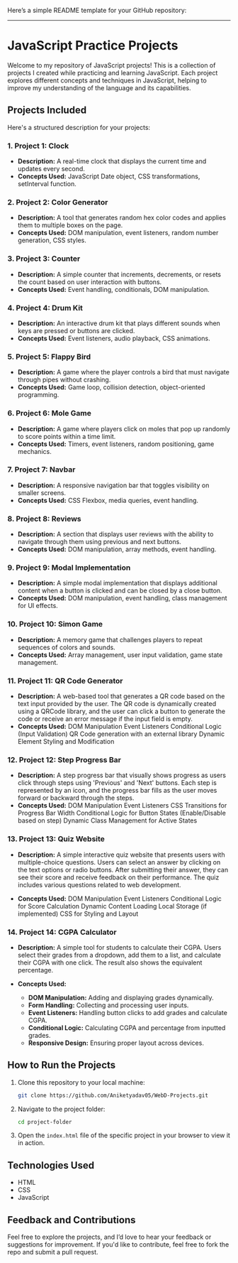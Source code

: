 Here’s a simple README template for your GitHub repository:

---

# JavaScript Practice Projects

Welcome to my repository of JavaScript projects! This is a collection of projects I created while practicing and learning JavaScript. Each project explores different concepts and techniques in JavaScript, helping to improve my understanding of the language and its capabilities.

## Projects Included


Here's a structured description for your projects:

### 1. **Project 1: Clock**  
   - **Description:** A real-time clock that displays the current time and updates every second.  
   - **Concepts Used:** JavaScript Date object, CSS transformations, setInterval function.

### 2. **Project 2: Color Generator**  
   - **Description:** A tool that generates random hex color codes and applies them to multiple boxes on the page.  
   - **Concepts Used:** DOM manipulation, event listeners, random number generation, CSS styles.

### 3. **Project 3: Counter**  
   - **Description:** A simple counter that increments, decrements, or resets the count based on user interaction with buttons.  
   - **Concepts Used:** Event handling, conditionals, DOM manipulation.

### 4. **Project 4: Drum Kit**  
   - **Description:** An interactive drum kit that plays different sounds when keys are pressed or buttons are clicked.  
   - **Concepts Used:** Event listeners, audio playback, CSS animations.

### 5. **Project 5: Flappy Bird**  
   - **Description:** A game where the player controls a bird that must navigate through pipes without crashing.  
   - **Concepts Used:** Game loop, collision detection, object-oriented programming.

### 6. **Project 6: Mole Game**  
   - **Description:** A game where players click on moles that pop up randomly to score points within a time limit.  
   - **Concepts Used:** Timers, event listeners, random positioning, game mechanics.

### 7. **Project 7: Navbar**  
   - **Description:** A responsive navigation bar that toggles visibility on smaller screens.  
   - **Concepts Used:** CSS Flexbox, media queries, event handling.

### 8. **Project 8: Reviews**  
   - **Description:** A section that displays user reviews with the ability to navigate through them using previous and next buttons.  
   - **Concepts Used:** DOM manipulation, array methods, event handling.


### 9. **Project 9: Modal Implementation**  
   - **Description:** A simple modal implementation that displays additional content when a button is clicked and can be closed by a close button.  
   - **Concepts Used:** DOM manipulation, event handling, class management for UI effects.  


### 10. **Project 10: Simon Game**  
   - **Description:** A memory game that challenges players to repeat sequences of colors and sounds.  
   - **Concepts Used:** Array management, user input validation, game state management.

### 11. **Project 11: QR Code Generator**
- **Description:**  A web-based tool that generates a QR code based on the text input provided by the user. The QR code is dynamically created using a QRCode library, and the user can click a button to generate the code or receive an error message if the input field is empty.
- **Concepts Used:** 
DOM Manipulation
Event Listeners
Conditional Logic (Input Validation)
QR Code generation with an external library
Dynamic Element Styling and Modification

### 12. **Project 12: Step Progress Bar**
- **Description:** A step progress bar that visually shows progress as users click through steps using 'Previous' and 'Next' buttons. Each step is represented by an icon, and the progress bar fills as the user moves forward or backward through the steps.
- **Concepts Used:**
DOM Manipulation
Event Listeners
CSS Transitions for Progress Bar Width
Conditional Logic for Button States (Enable/Disable based on step)
Dynamic Class Management for Active States

### 13. **Project 13: Quiz Website**
- **Description:** A simple interactive quiz website that presents users with multiple-choice questions. Users can select an answer by clicking on the text options or radio buttons. After submitting their answer, they can see their score and receive feedback on their performance. The quiz includes various questions related to web development.

- **Concepts Used:**
DOM Manipulation
Event Listeners
Conditional Logic for Score Calculation
Dynamic Content Loading
Local Storage (if implemented)
CSS for Styling and Layout

### 14. **Project 14: CGPA Calculator**
- **Description:** A simple tool for students to calculate their CGPA. Users select their grades from a dropdown, add them to a list, and calculate their CGPA with one click. The result also shows the equivalent percentage.

- **Concepts Used:**
  - **DOM Manipulation:** Adding and displaying grades dynamically.
  - **Form Handling:** Collecting and processing user inputs.
  - **Event Listeners:** Handling button clicks to add grades and calculate CGPA.
  - **Conditional Logic:** Calculating CGPA and percentage from inputted grades.
  - **Responsive Design:** Ensuring proper layout across devices.

## How to Run the Projects

1. Clone this repository to your local machine:
   ```bash
   git clone https://github.com/Aniketyadav05/WebD-Projects.git
   ```

2. Navigate to the project folder:
   ```bash
   cd project-folder
   ```

3. Open the `index.html` file of the specific project in your browser to view it in action.

## Technologies Used

- HTML
- CSS
- JavaScript



## Feedback and Contributions

Feel free to explore the projects, and I’d love to hear your feedback or suggestions for improvement. If you'd like to contribute, feel free to fork the repo and submit a pull request.

